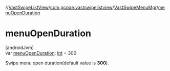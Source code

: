 //[VastSwipeListView](../../../index.md)/[com.gcode.vastswipelistview](../index.md)/[VastSwipeMenuMgr](index.md)/[menuOpenDuration](menu-open-duration.md)

# menuOpenDuration

[androidJvm]\
var [menuOpenDuration](menu-open-duration.md): [Int](https://kotlinlang.org/api/latest/jvm/stdlib/kotlin/-int/index.html) = 300

Swipe menu open duration(default value is **300**).
